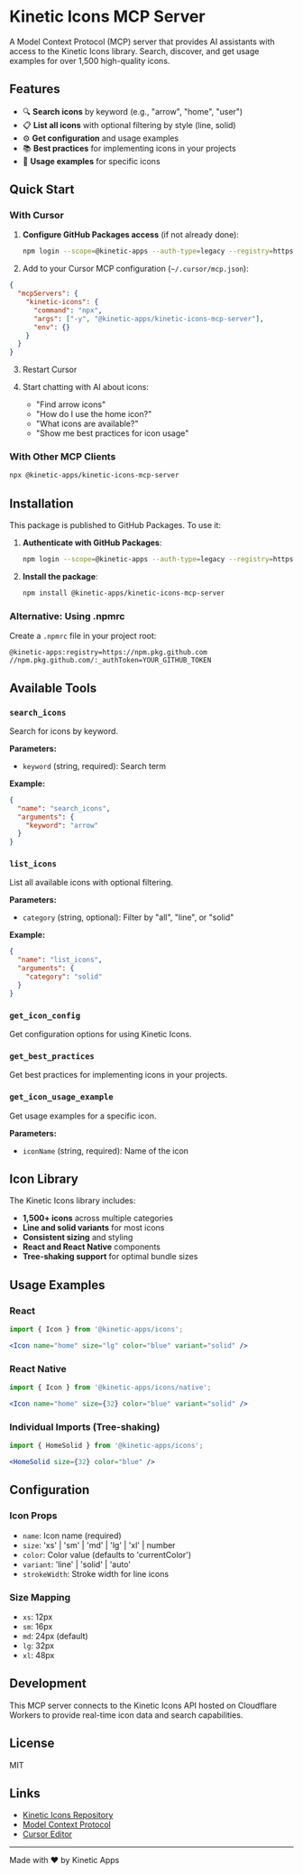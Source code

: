 # Kinetic Icons MCP Server

A Model Context Protocol (MCP) server that provides AI assistants with access to the Kinetic Icons library. Search, discover, and get usage examples for over 1,500 high-quality icons.

## Features

- 🔍 **Search icons** by keyword (e.g., "arrow", "home", "user")
- 📋 **List all icons** with optional filtering by style (line, solid)
- ⚙️ **Get configuration** and usage examples
- 📚 **Best practices** for implementing icons in your projects
- 🎯 **Usage examples** for specific icons

## Quick Start

### With Cursor

1. **Configure GitHub Packages access** (if not already done):
   ```bash
   npm login --scope=@kinetic-apps --auth-type=legacy --registry=https://npm.pkg.github.com
   ```

2. Add to your Cursor MCP configuration (`~/.cursor/mcp.json`):

```json
{
  "mcpServers": {
    "kinetic-icons": {
      "command": "npx",
      "args": ["-y", "@kinetic-apps/kinetic-icons-mcp-server"],
      "env": {}
    }
  }
}
```

3. Restart Cursor

4. Start chatting with AI about icons:
   - "Find arrow icons"
   - "How do I use the home icon?"
   - "What icons are available?"
   - "Show me best practices for icon usage"

### With Other MCP Clients

```bash
npx @kinetic-apps/kinetic-icons-mcp-server
```

## Installation

This package is published to GitHub Packages. To use it:

1. **Authenticate with GitHub Packages**:
   ```bash
   npm login --scope=@kinetic-apps --auth-type=legacy --registry=https://npm.pkg.github.com
   ```

2. **Install the package**:
   ```bash
   npm install @kinetic-apps/kinetic-icons-mcp-server
   ```

### Alternative: Using .npmrc

Create a `.npmrc` file in your project root:
```
@kinetic-apps:registry=https://npm.pkg.github.com
//npm.pkg.github.com/:_authToken=YOUR_GITHUB_TOKEN
```

## Available Tools

### `search_icons`
Search for icons by keyword.

**Parameters:**
- `keyword` (string, required): Search term

**Example:**
```json
{
  "name": "search_icons",
  "arguments": {
    "keyword": "arrow"
  }
}
```

### `list_icons`
List all available icons with optional filtering.

**Parameters:**
- `category` (string, optional): Filter by "all", "line", or "solid"

**Example:**
```json
{
  "name": "list_icons",
  "arguments": {
    "category": "solid"
  }
}
```

### `get_icon_config`
Get configuration options for using Kinetic Icons.

### `get_best_practices`
Get best practices for implementing icons in your projects.

### `get_icon_usage_example`
Get usage examples for a specific icon.

**Parameters:**
- `iconName` (string, required): Name of the icon

## Icon Library

The Kinetic Icons library includes:
- **1,500+ icons** across multiple categories
- **Line and solid variants** for most icons
- **Consistent sizing** and styling
- **React and React Native** components
- **Tree-shaking support** for optimal bundle sizes

## Usage Examples

### React
```jsx
import { Icon } from '@kinetic-apps/icons';

<Icon name="home" size="lg" color="blue" variant="solid" />
```

### React Native
```jsx
import { Icon } from '@kinetic-apps/icons/native';

<Icon name="home" size={32} color="blue" variant="solid" />
```

### Individual Imports (Tree-shaking)
```jsx
import { HomeSolid } from '@kinetic-apps/icons';

<HomeSolid size={32} color="blue" />
```

## Configuration

### Icon Props
- `name`: Icon name (required)
- `size`: 'xs' | 'sm' | 'md' | 'lg' | 'xl' | number
- `color`: Color value (defaults to 'currentColor')
- `variant`: 'line' | 'solid' | 'auto'
- `strokeWidth`: Stroke width for line icons

### Size Mapping
- `xs`: 12px
- `sm`: 16px
- `md`: 24px (default)
- `lg`: 32px
- `xl`: 48px

## Development

This MCP server connects to the Kinetic Icons API hosted on Cloudflare Workers to provide real-time icon data and search capabilities.

## License

MIT

## Links

- [Kinetic Icons Repository](https://github.com/kinetic-apps/icons)
- [Model Context Protocol](https://modelcontextprotocol.io/)
- [Cursor Editor](https://cursor.sh/)

---

Made with ❤️ by Kinetic Apps